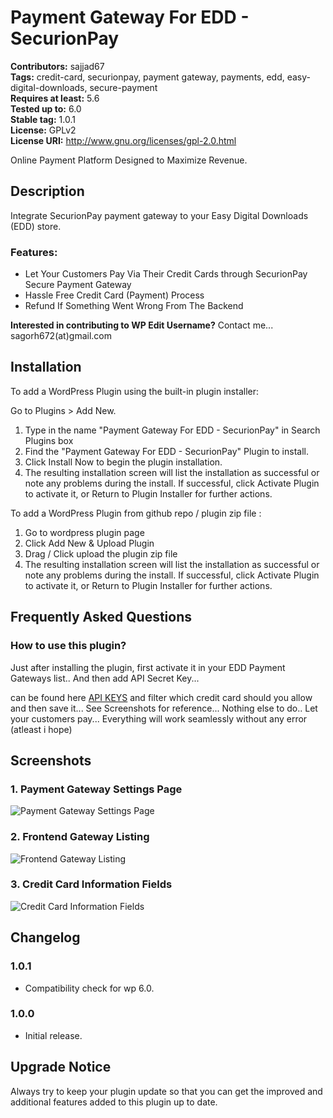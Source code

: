 # Payment Gateway For EDD - SecurionPay

**Contributors:** sajjad67 \
**Tags:** credit-card, securionpay, payment gateway, payments, edd, easy-digital-downloads, secure-payment \
**Requires at least:** 5.6 \
**Tested up to:** 6.0 \
**Stable tag:** 1.0.1 \
**License:** GPLv2 \
**License URI:** http://www.gnu.org/licenses/gpl-2.0.html

Online Payment Platform Designed to Maximize Revenue.

## Description

Integrate SecurionPay payment gateway to your Easy Digital Downloads (EDD) store.

### Features:

- Let Your Customers Pay Via Their Credit Cards through SecurionPay Secure Payment Gateway
- Hassle Free Credit Card (Payment) Process
- Refund If Something Went Wrong From The Backend

**Interested in contributing to WP Edit Username?**
Contact me... sagorh672(at)gmail.com

## Installation

To add a WordPress Plugin using the built-in plugin installer:

Go to Plugins > Add New.

1. Type in the name "Payment Gateway For EDD - SecurionPay" in Search Plugins box
2. Find the "Payment Gateway For EDD - SecurionPay" Plugin to install.
3. Click Install Now to begin the plugin installation.
4. The resulting installation screen will list the installation as successful or note any problems during the install.
If successful, click Activate Plugin to activate it, or Return to Plugin Installer for further actions.

To add a WordPress Plugin from github repo / plugin zip file :
1. Go to wordpress plugin page
2. Click Add New & Upload Plugin
3. Drag / Click upload the plugin zip file
4. The resulting installation screen will list the installation as successful or note any problems during the install.
If successful, click Activate Plugin to activate it, or Return to Plugin Installer for further actions.

## Frequently Asked Questions

### How to use this plugin?

Just after installing the plugin, first activate it in your EDD Payment Gateways list.. And then add API Secret Key...

can be found here <a href="https://securionpay.com/account-settings#api-keys">API KEYS</a> and filter which credit card should you allow and then save it... See Screenshots for reference... Nothing else to do.. Let your customers pay... Everything will work seamlessly without any error (atleast i hope)

## Screenshots

### 1. Payment Gateway Settings Page

![Payment Gateway Settings Page](https://ps.w.org/edd-securionpay/assets/screenshot-1.png)

### 2. Frontend Gateway Listing

![Frontend Gateway Listing](https://ps.w.org/edd-securionpay/assets/screenshot-2.png)

### 3. Credit Card Information Fields

![Credit Card Information Fields](https://ps.w.org/edd-securionpay/assets/screenshot-3.png)


## Changelog

### 1.0.1

- Compatibility check for wp 6.0.
### 1.0.0

- Initial release.

## Upgrade Notice

Always try to keep your plugin update so that you can get the improved and additional features added to this plugin up to date.
